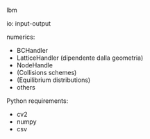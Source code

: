 lbm

io: input-output

numerics: 
- BCHandler
- LatticeHandler (dipendente dalla geometria)
- NodeHandle
- (Collisions schemes)
- (Equilibrium distributions)
- others

Python requirements:
- cv2
- numpy
- csv
